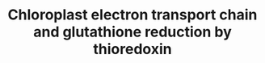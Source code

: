 ---
annotations:
- id: PW:0000134
  parent: classic metabolic pathway
  type: Pathway Ontology
  value: glutathione metabolic pathway
- id: PW:0000034
  parent: classic metabolic pathway
  type: Pathway Ontology
  value: electron transport chain pathway
- id: PW:0000002
  parent: classic metabolic pathway
  type: Pathway Ontology
  value: classic metabolic pathway
authors:
- Sbohler
- MaintBot
- Mkutmon
- Ariutta
- Egonw
- Eweitz
description: ''
last-edited: 2021-05-19
organisms:
- Arabidopsis thaliana
redirect_from:
- /index.php/Pathway:WP2807
- /instance/WP2807
revision: null
schema-jsonld:
- '@context': https://schema.org/
  '@id': https://wikipathways.github.io/pathways/WP2807.html
  '@type': Dataset
  creator:
    '@type': Organization
    name: WikiPathways
  description: ''
  keywords:
  - 2-cys peroxiredoxin-like protein
  - ADP
  - ATP
  - Calvin-Benson Cycle
  - H+
  - H2O
  - H2O + O2
  - H2O2
  - NAD+
  - NADH
  - O2 + H+
  - PLC1
  - PLC2
  - Pi
  - Thylakoid lumenal 19 kDa protein
  - ferredoxin
  - ferredoxin-NADP+ reductase
  - glutaredoxin
  - glutathione
  - glutathione disulfide
  - glutathione reductase
  - peroxiredoxin-2E
  - plastocyanin 2
  - plastoquinone
  - thioredoxin
  - thioredoxin reductase
  license: CC0
  name: Chloroplast electron transport chain and glutathione reduction by thioredoxin
seo: CreativeWork
title: Chloroplast electron transport chain and glutathione reduction by thioredoxin
wpid: WP2807
---